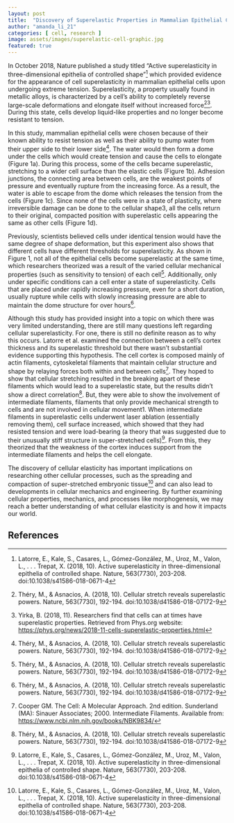 ```yaml
---
layout: post
title:  "Discovery of Superelastic Properties in Mammalian Epithelial Cells"
author: "amanda_li_21"
categories: [ cell, research ]
image: assets/images/superelastic-cell-graphic.jpg
featured: true
---
```


In October 2018, Nature published a study titled “Active superelasticity in three-dimensional epithelia of controlled shape”[^2] which provided evidence for the appearance of cell superelasticity in mammalian epithelial cells upon undergoing extreme tension. Superelasticity, a property usually found in metallic alloys, is characterized by a cell’s ability to completely reverse large-scale deformations and elongate itself without increased force[^3][^4]. During this state, cells develop liquid-like properties and no longer become resistant to tension.
 
In this study, mammalian epithelial cells were chosen because of their known ability to resist tension as well as their ability to pump water from their upper side to their lower side[^3]. The water would then form a dome under the cells which would create tension and cause the cells to elongate (Figure 1a). During this process, some of the cells became superelastic, stretching to a wider cell surface than the elastic cells (Figure 1b). Adhesion junctions, the connecting area between cells, are the weakest points of pressure and eventually rupture from the increasing force. As a result, the water is able to escape from the dome which releases the tension from the cells (Figure 1c). Since none of the cells were in a state of plasticity, where irreversible damage can be done to the cellular shape3, all the cells return to their original, compacted position with superelastic cells appearing the same as other cells (Figure 1d).
 
Previously, scientists believed cells under identical tension would have the same degree of shape deformation, but this experiment also shows that different cells have different thresholds for superelasticity. As shown in Figure 1, not all of the epithelial cells become superelastic at the same time, which researchers theorized was a result of the varied cellular mechanical properties (such as sensitivity to tension) of each cell[^3]. Additionally, only under specific conditions can a cell enter a state of superelasticity. Cells that are placed under rapidly increasing pressure, even for a short duration, usually rupture while cells with slowly increasing pressure are able to maintain the dome structure for over hours[^3].
 
Although this study has provided insight into a topic on which there was very limited understanding, there are still many questions left regarding cellular superelasticity. For one, there is still no definite reason as to why this occurs. Latorre et al. examined the connection between a cell’s cortex thickness and its superelastic threshold but there wasn’t substantial evidence supporting this hypothesis. The cell cortex is composed mainly of actin filaments, cytoskeletal filaments that maintain cellular structure and shape by relaying forces both within and between cells[^1]. They hoped to show that cellular stretching resulted in the breaking apart of these filaments which would lead to a superelastic state, but the results didn’t show a direct correlation[^3]. But, they were able to show the involvement of intermediate filaments, filaments that only provide mechanical strength to cells and are not involved in cellular movement1. When intermediate filaments in superelastic cells underwent laser ablation (essentially removing them), cell surface increased, which showed that they had resisted tension and were load-bearing (a theory that was suggested due to their unusually stiff structure in super-stretched cells)[^2]. From this, they theorized that the weakness of the cortex induces support from the intermediate filaments and helps the cell elongate.

The discovery of cellular elasticity has important implications on researching other cellular processes, such as the spreading and compaction of super-stretched embryonic tissue[^2] and can also lead to developments in cellular mechanics and engineering. By further examining cellular properties, mechanics, and processes like morphogenesis, we may reach a better understanding of what cellular elasticity is and how it impacts our world.
 
## References
[^1]: Cooper GM. The Cell: A Molecular Approach. 2nd edition. Sunderland (MA): Sinauer Associates; 2000. Intermediate Filaments. Available from: https://www.ncbi.nlm.nih.gov/books/NBK9834/
[^2]: Latorre, E., Kale, S., Casares, L., Gómez-González, M., Uroz, M., Valon, L., . . . Trepat, X. (2018, 10). Active superelasticity in three-dimensional epithelia of controlled shape. Nature, 563(7730), 203-208. doi:10.1038/s41586-018-0671-4
[^3]: Théry, M., & Asnacios, A. (2018, 10). Cellular stretch reveals superelastic powers. Nature, 563(7730), 192-194. doi:10.1038/d41586-018-07172-9
[^4]: Yirka, B. (2018, 11). Researchers find that cells can at times have superelastic properties. Retrieved from Phys.org website: https://phys.org/news/2018-11-cells-superelastic-properties.html

